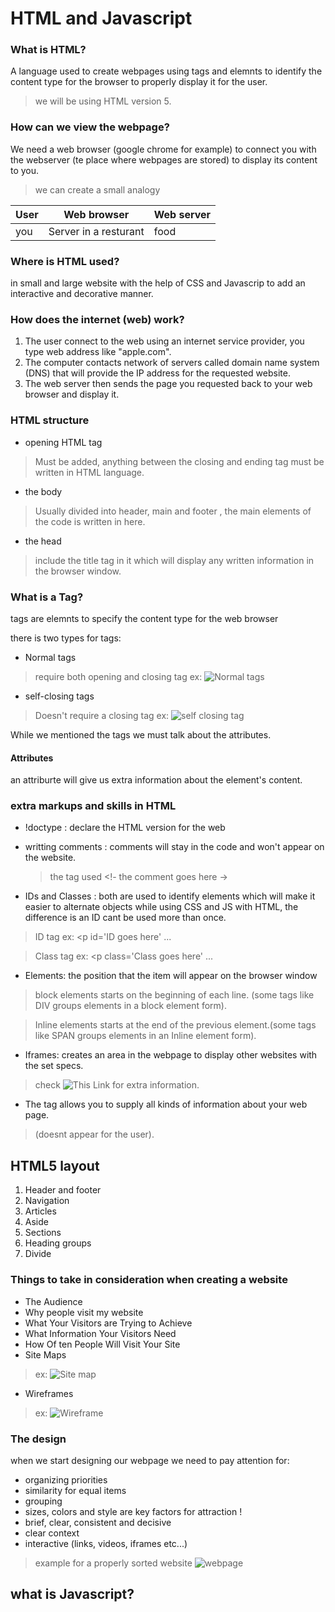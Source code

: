 # HTML and Javascript
### What is HTML?
A language used to create webpages using tags and elemnts to identify the content type for the browser to properly display it for the user.

> we will be using HTML version 5.

### How can we view the webpage?
We need a web browser (google chrome for example) to connect you with the webserver (te place where webpages are stored) to display its content to you.

 > we can create a small analogy

  |User | Web browser | Web server|
  |-----|-----| -----|
  |you| Server in a resturant | food |

 ### Where is HTML used?
  in small and large website with the help of CSS and Javascrip to add an interactive and decorative manner.


### How does the internet (web) work?
1. The user connect to the web using an internet service provider, you type web address like "apple.com".
2. The computer contacts network of servers called domain name system (DNS) that will provide the IP address for the requested website.
3. The web server then sends the page you requested back to your web browser and display it.


### HTML structure
- opening HTML tag 
> Must be added, anything between the closing and ending tag must be written in HTML language.
- the body  
> Usually divided into header, main and footer , the main elements of the code is written in here.
- the head
>include the title tag in it which will display any written information in the browser window.


### What is a Tag?
tags are elemnts to specify the content type for the web browser

there is two types for tags:
- Normal tags
> require both opening and closing tag ex: 
![Normal tags](https://clearlydecoded.com/assets/images/posts/2017-09-04-anatomy-of-html-tag/simple-p-tag.png)

- self-closing tags
> Doesn't require a closing tag ex: 
![self closing tag](https://www.easytolearning.com/webroot/ck_files/files/html-image-tag.png)
  
While we mentioned the tags we must talk about the attributes.
#### Attributes 
an attriburte will give us extra information about the element's content.

### extra markups and skills in HTML
- !doctype : declare the HTML version for the web
- writting comments : comments will stay in the code and won't appear on the website. 

  >the tag used <!- the comment goes here ->
- IDs and Classes : both are used to identify elements which will make it easier to alternate objects while using CSS and JS with HTML, the difference is an ID cant be used more than once.
> ID tag ex: <p id='ID goes here' ... 

 > Class tag ex: <p class='Class goes here' ...

-  Elements: the position that the item will appear on the browser window
> block elements starts on the beginning of each line. (some tags like DIV groups elements in a block element form).

 > Inline elements starts at the end of the previous element.(some tags like SPAN groups elements in an Inline element form).

- Iframes: creates an area in the webpage to display other websites with the set specs.
> check ![This Link](https://www.w3schools.com/html/html_iframe.asp) for extra information.
- The <meta> tag allows you to supply all kinds of information about your web page. 
> (doesnt appear for the user).

## HTML5 layout
1. Header and footer
2. Navigation
3. Articles
4. Aside 
5. Sections
6. Heading groups
7. Divide 

### Things to take in consideration when creating a website
- The Audience
- Why people visit my website
- What Your Visitors are Trying to Achieve
- What Information Your Visitors Need
- How Of ten People Will Visit Your Site
- Site Maps
> ex: ![Site map](https://www.connectinternetsolutions.com/wp-content/uploads/2016/03/html-sitemap.png)
- Wireframes
> ex: ![Wireframe](https://www.comentum.com/images/wireframes-sample/ecommerce/home.png)

### The design 
when we start designing our webpage we need to pay attention for:
- organizing priorities
- similarity for equal items
- grouping 
- sizes, colors and style are key factors for attraction !
- brief, clear, consistent and decisive 
- clear context 
- interactive (links, videos, iframes etc...)

> example for a properly sorted website
 > ![webpage](https://images.websitebuilderexpert.com/wp-content/uploads/2015/12/effective-page-layout-design1.jpg) 





 ## what is Javascript?
 
